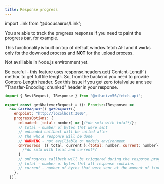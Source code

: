 ```yaml
---
title: Response progress
---
```


import Link from '@docusaurus/Link';


You are able to track the progress response if you need to paint the progress bar, for example.

This functionality is built on top of default window.fetch API and it works only for the download process and **NOT** for the upload process.

Not availiable in Node.js environment yet.

Be careful - this feature uses response.headers.get('Content-Length') method to get full file length.
So, from the backend you need to provide Content-Length header.
See <Link to='https://stackoverflow.com/questions/16870904/node-express-content-length'>this issue</Link> if you get zero total value and see "Transfer-Encoding: chunked" header in your response. 


```javascript
import { RestRequest, IResponse } from "@mihanizm56/fetch-api";

export const getWhateverRequest = (): Promise<IResponse> =>
  new RestRequest().getRequest({
    endpoint: "http://localhost:3000",
    progressOptions: {
      onLoaded: (total: number) => {/*do smth with total*/};
      // total - number of bytes that were sent  
      // onLoaded callback will be called after 
      // the whole response will be done
      // WARNING - not availiable on nodejs environment
      onProgress: ({ total, current }:{total: number, current: number}) => {
        /*do smth with total and current*/
      }
      // onProgress callback will be triggered during the response progress when the "current" field will be updated
      // total - number of bytes that all response contains
      // current - number of bytes that were sent at the moment of time
    },
  });
```